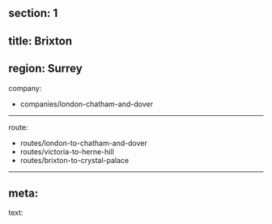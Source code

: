 section: 1
----
title: Brixton
----
region: Surrey
----
company:
- companies/london-chatham-and-dover
----
route:
- routes/london-to-chatham-and-dover
- routes/victoria-to-herne-hill
- routes/brixton-to-crystal-palace
----
meta: 
----
text: 